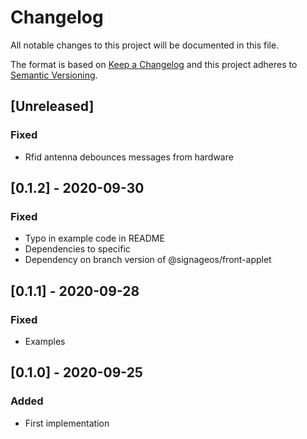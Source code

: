 # Changelog
All notable changes to this project will be documented in this file.

The format is based on [Keep a Changelog](http://keepachangelog.com/en/1.0.0/)
and this project adheres to [Semantic Versioning](http://semver.org/spec/v2.0.0.html).

## [Unreleased]
### Fixed
- Rfid antenna debounces messages from hardware

## [0.1.2] - 2020-09-30
### Fixed
- Typo in example code in README
- Dependencies to specific
- Dependency on branch version of @signageos/front-applet

## [0.1.1] - 2020-09-28
### Fixed
- Examples

## [0.1.0] - 2020-09-25
### Added
- First implementation
